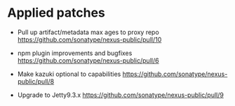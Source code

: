 # Applied patches

* Pull up artifact/metadata max ages to proxy repo
  https://github.com/sonatype/nexus-public/pull/10
  
* npm plugin improvements and bugfixes
  https://github.com/sonatype/nexus-public/pull/6

* Make kazuki optional to capabilities
  https://github.com/sonatype/nexus-public/pull/8
  
* Upgrade to Jetty9.3.x
  https://github.com/sonatype/nexus-public/pull/9

